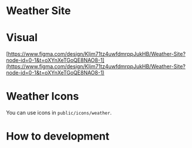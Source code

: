 # Weather Site


# Visual
[https://www.figma.com/design/KIjm71tz4uwfdmrppJukHB/Weather-Site?node-id=0-1&t=oXYnXeTGoQE8NAO8-1](https://www.figma.com/design/KIjm71tz4uwfdmrppJukHB/Weather-Site?node-id=0-1&t=oXYnXeTGoQE8NAO8-1)

# Weather Icons
You can use icons in `public/icons/weather`.

# How to development
